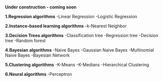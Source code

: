**Under construction - coming soon**


**1.Regression algorithms**
	-Linear Regression
	-Logistic Regression

**2.Instance-based learning algorithms**
	-k-Nearest Neighbor

**3.Decision Trees algorithms**
	-Classification tree
	-Regression tree
	-Decision tree
	-Random forest

**4.Bayesian algorithms**
	-Naive Bayes
	-Gaussian Naive Bayes
	-Multinomial Naive Bayes
	-Bayesian Network

**5.Clustering algorithms**
	-K-Means
	-K-Medians
	-Hierarchical Clustering

**6.Neural algorithms**
	-Perceptron

